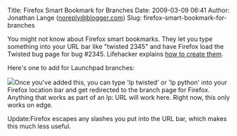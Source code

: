 Title: Firefox Smart Bookmark for Branches
Date: 2009-03-09 06:41
Author: Jonathan Lange (noreply@blogger.com)
Slug: firefox-smart-bookmark-for-branches

You might not know about Firefox smart bookmarks. They let you type
something into your URL bar like "twisted 2345" and have Firefox load
the Twisted bug page for bug \#2345. Lifehacker explains [how to create
them](http://lifehacker.com/387944/how-to-make-your-own-smart-bookmarks-in-firefox-3).  
  
Here's one to add for Launchpad branches:  
  
[![](http://code.mumak.net/uploaded_images/Screenshot-Properties-for--759574)](http://code.mumak.net/uploaded_images/Screenshot-Properties-for--759585)Once
you've added this, you can type 'lp twisted' or 'lp python' into your
Firefox location bar and get redirected to the branch page for Firefox.
Anything that works as part of an lp: URL will work here. Right now,
this only works on edge.  
  
<span>Update:</span>Firefox escapes any slashes you put into the URL
bar, which makes this much less useful.

